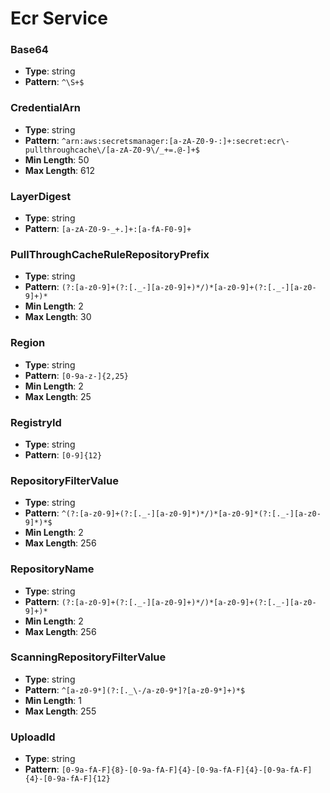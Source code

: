 # Ecr Service

### Base64
- **Type**: string
- **Pattern**: `^\S+$`

### CredentialArn
- **Type**: string
- **Pattern**: `^arn:aws:secretsmanager:[a-zA-Z0-9-:]+:secret:ecr\-pullthroughcache\/[a-zA-Z0-9\/_+=.@-]+$`
- **Min Length**: 50
- **Max Length**: 612

### LayerDigest
- **Type**: string
- **Pattern**: `[a-zA-Z0-9-_+.]+:[a-fA-F0-9]+`

### PullThroughCacheRuleRepositoryPrefix
- **Type**: string
- **Pattern**: `(?:[a-z0-9]+(?:[._-][a-z0-9]+)*/)*[a-z0-9]+(?:[._-][a-z0-9]+)*`
- **Min Length**: 2
- **Max Length**: 30

### Region
- **Type**: string
- **Pattern**: `[0-9a-z-]{2,25}`
- **Min Length**: 2
- **Max Length**: 25

### RegistryId
- **Type**: string
- **Pattern**: `[0-9]{12}`

### RepositoryFilterValue
- **Type**: string
- **Pattern**: `^(?:[a-z0-9]+(?:[._-][a-z0-9]*)*/)*[a-z0-9]*(?:[._-][a-z0-9]*)*$`
- **Min Length**: 2
- **Max Length**: 256

### RepositoryName
- **Type**: string
- **Pattern**: `(?:[a-z0-9]+(?:[._-][a-z0-9]+)*/)*[a-z0-9]+(?:[._-][a-z0-9]+)*`
- **Min Length**: 2
- **Max Length**: 256

### ScanningRepositoryFilterValue
- **Type**: string
- **Pattern**: `^[a-z0-9*](?:[._\-/a-z0-9*]?[a-z0-9*]+)*$`
- **Min Length**: 1
- **Max Length**: 255

### UploadId
- **Type**: string
- **Pattern**: `[0-9a-fA-F]{8}-[0-9a-fA-F]{4}-[0-9a-fA-F]{4}-[0-9a-fA-F]{4}-[0-9a-fA-F]{12}`

